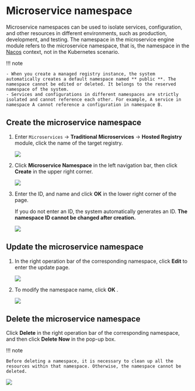 # Microservice namespace

Microservice namespaces can be used to isolate services, configuration, and other resources in different environments, such as production, development, and testing. The namespace in the microservice engine module refers to the microservice namespace, that is, the namespace in the [Nacos](https://nacos.io/docs/what-is-nacos.html) context, not in the Kubernetes scenario.

!!! note

    - When you create a managed registry instance, the system automatically creates a default namespace named ** public **. The namespace cannot be edited or deleted. It belongs to the reserved namespace of the system.
    - Services and configurations in different namespaces are strictly isolated and cannot reference each other. For example, A service in namespace A cannot reference a configuration in namespace B.

## Create the microservice namespace

1. Enter `Microservices` -> __Traditional Microservices__ -> __Hosted Registry__ module, click the name of the target registry.

    ![](https://docs.daocloud.io/daocloud-docs-images/docs/en/docs/skoala/images/ns-1.png)

2. Click __Microservice Namespace__ in the left navigation bar, then click __Create__ in the upper right corner.

    ![](https://docs.daocloud.io/daocloud-docs-images/docs/en/docs/skoala/images/create-ns-1.png)

3. Enter the ID, and name and click __OK__ in the lower right corner of the page.

    If you do not enter an ID, the system automatically generates an ID.
    **The namespace ID cannot be changed after creation.**

    ![](https://docs.daocloud.io/daocloud-docs-images/docs/en/docs/skoala/images/create-ns-2.png)

## Update the microservice namespace

1. In the right operation bar of the corresponding namespace, click __Edit__ to enter the update page.

    ![](https://docs.daocloud.io/daocloud-docs-images/docs/en/docs/skoala/images/update-ns-1.png)

2. To modify the namespace name, click __OK__ .

    ![](https://docs.daocloud.io/daocloud-docs-images/docs/en/docs/skoala/images/update-ns-2.png)

## Delete the microservice namespace

Click __Delete__ in the right operation bar of the corresponding namespace, and then click __Delete Now__ in the pop-up box.

!!! note

    Before deleting a namespace, it is necessary to clean up all the resources within that namespace. Otherwise, the namespace cannot be deleted.

![](https://docs.daocloud.io/daocloud-docs-images/docs/en/docs/skoala/images/delete-ns-1.png)
